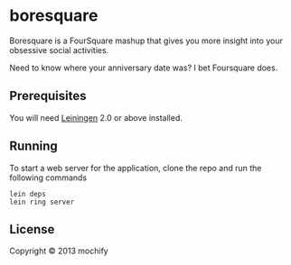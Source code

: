 # boresquare

Boresquare is a FourSquare mashup that gives you more insight into your obsessive social activities.

Need to know where your anniversary date was? I bet Foursquare does.

## Prerequisites

You will need [Leiningen][1] 2.0 or above installed.

[1]: https://github.com/technomancy/leiningen

## Running

To start a web server for the application, clone the repo and run the following commands

    lein deps
    lein ring server

## License

Copyright © 2013 mochify
